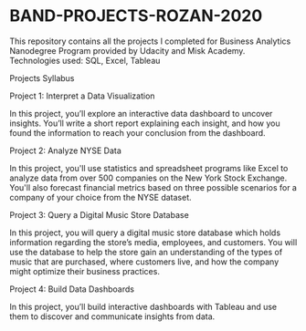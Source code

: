 # BAND-PROJECTS-ROZAN-2020



This repository contains all the projects I completed for Business Analytics Nanodegree Program provided by Udacity and Misk Academy.
Technologies used: SQL, Excel, Tableau


Projects Syllabus



Project 1: Interpret a Data Visualization 

In this project, you’ll explore an interactive data dashboard to uncover insights. 
You’ll write a short report explaining each insight, and how you found the information to reach your conclusion from the dashboard.



Project 2: Analyze NYSE Data 

In this project, you'll use statistics and spreadsheet programs like Excel to analyze data from over 500 companies on the New York Stock Exchange. 
You'll also forecast financial metrics based on three possible scenarios for a company of your choice from the NYSE dataset.



Project 3: Query a Digital Music Store Database 

In this project, you will query a digital music store database which holds information regarding the store’s media, employees, and customers. 
You will use the database to help the store gain an understanding of the types of music that are purchased, where customers live, and how the company might optimize their business practices.



Project 4: Build Data Dashboards

In this project, you’ll build interactive dashboards with Tableau and use them to discover and communicate insights from data. 
